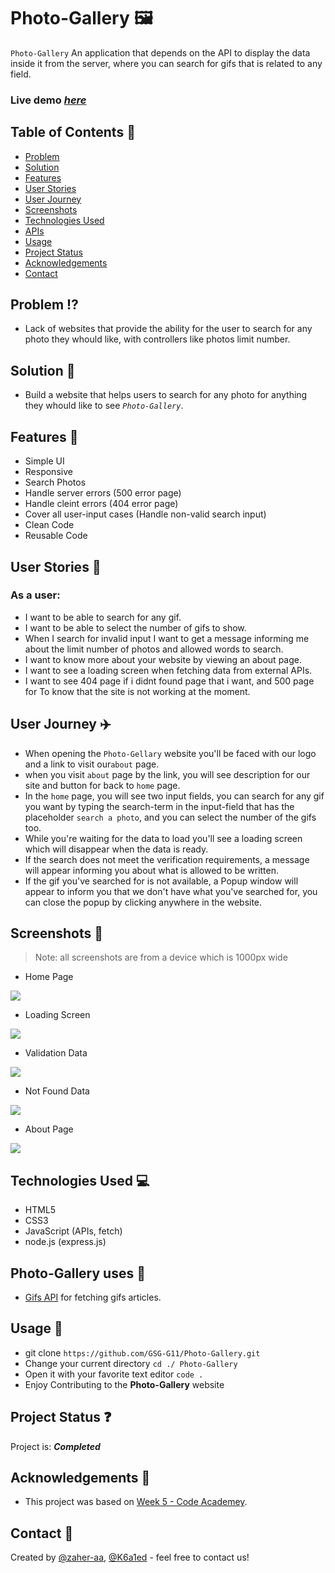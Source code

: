 # Photo-Gallery 🖼

`Photo-Gallery` An application that depends on the API to display the data inside it from the server, where you can search for gifs that is related to any field.

### Live demo [_here_](https://photo-gallery-g11.herokuapp.com/)

## Table of Contents :link:

- [Problem](#problem)
- [Solution](#solution)
- [Features](#features)
- [User Stories](#user-stories)
- [User Journey](#user-journey)
- [Screenshots](#screenshots)
- [Technologies Used](#technologies-used)
- [APIs](#apis)
- [Usage](#usage)
- [Project Status](#project-status)
- [Acknowledgements](#acknowledgements)
- [Contact](#contact)

## Problem <span id="problem"></span> :interrobang:

- Lack of websites that provide the ability for the user to search for any photo they whould like, with controllers like photos limit number.

## Solution <span id="solution"></span> :100:

- Build a website that helps users to search for any photo for anything they whould like to see _`Photo-Gallery`_.

## Features <span id="features"></span> :bookmark_tabs:

- Simple UI
- Responsive
- Search Photos
- Handle server errors (500 error page)
- Handle cleint errors (404 error page)
- Cover all user-input cases (Handle non-valid search input)
- Clean Code
- Reusable Code

## User Stories <span id="user-stories"></span> :memo:

### As a user:

- I want to be able to search for any gif.
- I want to be able to select the number of gifs to show.
- When I search for invalid input I want to get a message informing me about the limit number of photos and allowed words to search.
- I want to know more about your website by viewing an about page.
- I want to see a loading screen when fetching data from external APIs.
- I want to see 404 page if i didnt found page that i want, and 500 page for To know that the site is not working at the moment.

## User Journey <span id="user-journey"></span> :airplane:

- When opening the `Photo-Gellary` website you'll be faced with our logo and a link to visit our`about` page.
- when you visit `about` page by the link, you will see description for our site and button for back to `home` page.
- In the `home` page, you will see two input fields, you can search for any gif you want by typing the search-term in the input-field that has the placeholder `search a photo`, and you can select the number of the gifs too.
- While you're waiting for the data to load you'll see a loading screen which will disappear when the data is ready.
- If the search does not meet the verification requirements, a message will appear informing you about what is allowed to be written.
- If the gif you've searched for is not available, a Popup window will appear to inform you that we don't have what you've searched for, you can close the popup by clicking anywhere in the website.

## Screenshots <span id="screenshots"></span> :mag_right:

> Note: all screenshots are from a device which is 1000px wide

- Home Page

![](https://i.imgur.com/8Q2XUoQ.png)

- Loading Screen

![](https://i.imgur.com/y2wCM9r.png)

- Validation Data

![](https://i.imgur.com/grEB0bH.png)

- Not Found Data

![](https://i.imgur.com/ipu0Lce.png)

- About Page

![](https://i.imgur.com/w81KdJG.png)

## Technologies Used <span id="technologies-used"></span> :computer:

- HTML5
- CSS3
- JavaScript (APIs, fetch)
- node.js (express.js)

## Photo-Gallery uses <span id="apis"></span> :key:

- [Gifs API](https://developers.giphy.com/docs/api/#quick-start-guide) for fetching gifs articles.

## Usage <span id="usage"></span> :1234:

- git clone `https://github.com/GSG-G11/Photo-Gallery.git`
- Change your current directory `cd ./ Photo-Gallery`
- Open it with your favorite text editor `code .`
- Enjoy Contributing to the **Photo-Gallery** website

## Project Status <span id="project-status"></span> :question:

Project is: **_Completed_**

## Acknowledgements <span id="acknowledgements"></span> :date:

- This project was based on [Week 5 - Code Academey](https://github.com/GSG-G11/curriculum/tree/main/coursebook/week-5).

## Contact <span id="contact"></span> 👥

Created by [@zaher-aa](https://github.com/zaher-aa), [@K6a1ed](https://github.com/K6a1ed) - feel free to contact us!
